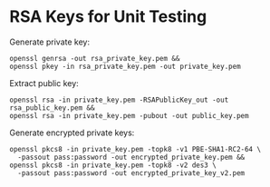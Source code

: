 # RSA Keys for Unit Testing

Generate private key:

    openssl genrsa -out rsa_private_key.pem &&
    openssl pkey -in rsa_private_key.pem -out private_key.pem

Extract public key:

    openssl rsa -in private_key.pem -RSAPublicKey_out -out rsa_public_key.pem &&
    openssl rsa -in private_key.pem -pubout -out public_key.pem

Generate encrypted private keys:

    openssl pkcs8 -in private_key.pem -topk8 -v1 PBE-SHA1-RC2-64 \
      -passout pass:password -out encrypted_private_key.pem &&
    openssl pkcs8 -in private_key.pem -topk8 -v2 des3 \
      -passout pass:password -out encrypted_private_key_v2.pem
